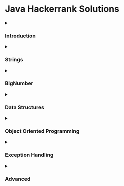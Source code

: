 # Java Hackerrank Solutions

<details><summary><h3>Introduction</h3></summary>
    
- [x] [Welcome to Java!](https://github.com/Kevin-Lago/java-hackerrank-solutions/tree/main/src/java/introduction/welcome_to_java)
- [x] [Java Stdin and Stdout I](https://github.com/Kevin-Lago/java-hackerrank-solutions/tree/main/src/java/introduction/java_stdin_and_stdout_i)
- [x] [Java If-Else](https://github.com/Kevin-Lago/java-hackerrank-solutions/tree/main/src/java/introduction/java_if_else)
- [x] [Java Stdin and Stdout II](https://github.com/Kevin-Lago/java-hackerrank-solutions/tree/main/src/java/introduction/java_stdin_and_stdout_ii)
- [x] [Java Output Formatting](https://github.com/Kevin-Lago/java-hackerrank-solutions/tree/main/src/java/introduction/java_output_formatting)
- [x] [Java Loops I](https://github.com/Kevin-Lago/java-hackerrank-solutions/tree/main/src/java/introduction/java_loops_i)
- [x] [Java Loops II](https://github.com/Kevin-Lago/java-hackerrank-solutions/tree/main/src/java/introduction/java_loops_ii)
- [x] [Java Datatypes](https://github.com/Kevin-Lago/java-hackerrank-solutions/tree/main/src/java/introduction/java_datatypes)
- [x] [Java End-Of-File](https://github.com/Kevin-Lago/java-hackerrank-solutions/tree/main/src/java/introduction/java_end_of_file)
- [x] [Java Static Initializer Block](https://github.com/Kevin-Lago/java-hackerrank-solutions/tree/main/src/java/introduction/java_static_initializer_block)
- [x] [Java Int to String](https://github.com/Kevin-Lago/java-hackerrank-solutions/tree/main/src/java/introduction/java_int_to_string)
- [x] [Java Date and Time](https://github.com/Kevin-Lago/java-hackerrank-solutions/tree/main/src/java/introduction/java_date_and_time)
- [x] [Java Currency Formatter](https://github.com/Kevin-Lago/java-hackerrank-solutions/tree/main/src/java/introduction/java_currency_formatter)
</details>

<details><summary><h3>Strings</h3></summary>

- [x] [Java Strings Introduction](https://github.com/Kevin-Lago/java-hackerrank-solutions/tree/main/src/java/strings/java_strings_introduction)
- [x] [Java Substring](https://github.com/Kevin-Lago/java-hackerrank-solutions/tree/main/src/java/strings/java_substring)
- [x] [Java Substring Comparisons](https://github.com/Kevin-Lago/java-hackerrank-solutions/tree/main/src/java/strings/java_substring_comparisons)
- [x] [Java String Reverse](https://github.com/Kevin-Lago/java-hackerrank-solutions/tree/main/src/java/strings/java_string_reverse)
- [x] [Java Anagrams](https://github.com/Kevin-Lago/java-hackerrank-solutions/tree/main/src/java/strings/java_anagrams)
- [x] [Java String Tokens](https://github.com/Kevin-Lago/java-hackerrank-solutions/tree/main/src/java/strings/java_string_tokens)
- [x] [Pattern Syntax checker](https://github.com/Kevin-Lago/java-hackerrank-solutions/tree/main/src/java/strings/pattern_syntax_checker)
- [x] [Java Regex](https://github.com/Kevin-Lago/java-hackerrank-solutions/tree/main/src/java/strings/java_regex)
- [x] [Java Regex 2 - Duplicate Words](https://github.com/Kevin-Lago/java-hackerrank-solutions/tree/main/src/java/strings/java_regex_2_duplicate_words)
- [x] [Valid Username Regular Expression](https://github.com/Kevin-Lago/java-hackerrank-solutions/tree/main/src/java/strings/valid_username_regular_expression)
- [ ] [Tag Content Extractor](https://github.com/Kevin-Lago/java-hackerrank-solutions/tree/main/src/java/strings/tag_content_extractor)
</details>

<details><summary><h3>BigNumber</h3></summary>

- [x] [Java BigDecimal](https://github.com/Kevin-Lago/java-hackerrank-solutions/tree/main/src/java/bignumber/java_bigdecimal)
- [x] [Java Primality Test](https://github.com/Kevin-Lago/java-hackerrank-solutions/tree/main/src/java/bignumber/java_primality_test)
- [x] [Java BigInteger](https://github.com/Kevin-Lago/java-hackerrank-solutions/tree/main/src/java/bignumber/java_biginteger)
</details>

<details><summary><h3>Data Structures</h3></summary>
    
- [x] [Java 1D Array](https://github.com/Kevin-Lago/java-hackerrank-solutions/tree/main/src/java/data_structures/java_1d_array)
- [ ] [Java 2D Array](https://github.com/Kevin-Lago/java-hackerrank-solutions/tree/main/src/java/data_structures/java_2d_array)
- [ ] [Java Subarray](https://github.com/Kevin-Lago/java-hackerrank-solutions/tree/main/src/java/data_structures/java_subarray)
- [ ] [Java Arraylist](https://github.com/Kevin-Lago/java-hackerrank-solutions/tree/main/src/java/data_structures/java_arraylist)
- [ ] [Java 1D Array (Part 2)](https://github.com/Kevin-Lago/java-hackerrank-solutions/tree/main/src/java/data_structures/java_1d_array_part_2)
- [x] [Java List](https://github.com/Kevin-Lago/java-hackerrank-solutions/tree/main/src/java/data_structures/java_list)
- [ ] [Java Map](https://github.com/Kevin-Lago/java-hackerrank-solutions/tree/main/src/java/data_structures/java_map)
- [ ] [Java Stack](https://github.com/Kevin-Lago/java-hackerrank-solutions/tree/main/src/java/data_structures/java_stack)
- [ ] [Java Hashset](https://github.com/Kevin-Lago/java-hackerrank-solutions/tree/main/src/java/data_structures/java_hashset)
- [x] [Java Generics](https://github.com/Kevin-Lago/java-hackerrank-solutions/tree/main/src/java/data_structures/java_generics)
- [ ] [Java Comparator](https://github.com/Kevin-Lago/java-hackerrank-solutions/tree/main/src/java/data_structures/java_comparator)
- [ ] [Java Sort](https://github.com/Kevin-Lago/java-hackerrank-solutions/tree/main/src/java/data_structures/java_sort)
- [ ] [Java Dequeue](https://github.com/Kevin-Lago/java-hackerrank-solutions/tree/main/src/java/data_structures/java_dequeue)
- [ ] [Java BitSet](https://github.com/Kevin-Lago/java-hackerrank-solutions/tree/main/src/java/data_structures/java_bitset)
- [ ] [Java Priority Queue](https://github.com/Kevin-Lago/java-hackerrank-solutions/tree/main/src/java/data_structures/java_priority_queue)
</details>

<details><summary><h3>Object Oriented Programming</h3></summary>
    
- [x] [Java Inheritance I](https://github.com/Kevin-Lago/java-hackerrank-solutions/tree/main/src/java/object_oriented_programming/java_inheritance_i)
- [x] [Java Inheritance II](https://github.com/Kevin-Lago/java-hackerrank-solutions/tree/main/src/java/object_oriented_programming/java_inheritance_ii)
- [x] [Java Abstract Class](https://github.com/Kevin-Lago/java-hackerrank-solutions/tree/main/src/java/object_oriented_programming/java_abstract_class)
- [x] [Java Interface](https://github.com/Kevin-Lago/java-hackerrank-solutions/tree/main/src/java/object_oriented_programming/java_interface)
- [x] [Java Method Overriding](https://github.com/Kevin-Lago/java-hackerrank-solutions/tree/main/src/java/object_oriented_programming/java_method_overriding)
- [x] [Java Method Overriding 2 (Super keyword)](https://github.com/Kevin-Lago/java-hackerrank-solutions/tree/main/src/java/object_oriented_programming/java_method_overriding_2_super_keyword)
- [x] [Java Instanceof keyword](https://github.com/Kevin-Lago/java-hackerrank-solutions/tree/main/src/java/object_oriented_programming/java_instanceof_keyword)
- [x] [Java Iterator](https://github.com/Kevin-Lago/java-hackerrank-solutions/tree/main/src/java/object_oriented_programming/java_iterator)
</details>

<details><summary><h3>Exception Handling</h3></summary>
    
- [x] [Java Exception Handling (Try-catch)](https://github.com/Kevin-Lago/java-hackerrank-solutions/tree/main/src/java/exception_handling/java_exception_handling_try_catch)
- [x] [Java Exception Handling](https://github.com/Kevin-Lago/java-hackerrank-solutions/tree/main/src/java/exception_handling/java_exception_handling)
</details>

<details><summary><h3>Advanced</h3></summary>
    
- [x] [Java Varargs - Simple Addition](https://github.com/Kevin-Lago/java-hackerrank-solutions/tree/main/src/java/advanced/java_varargs_simple_addition)
- [x] [Java Reflection - Attributes](https://github.com/Kevin-Lago/java-hackerrank-solutions/tree/main/src/java/advanced/java_reflection_attributes)
- [x] [Can You Access?](https://github.com/Kevin-Lago/java-hackerrank-solutions/tree/main/src/java/advanced/can_you_access)
- [x] [Prime Checker](https://github.com/Kevin-Lago/java-hackerrank-solutions/tree/main/src/java/advanced/prime_checker)
- [x] [Java Factory Pattern](https://github.com/Kevin-Lago/java-hackerrank-solutions/tree/main/src/java/advanced/java_factor_pattern)
- [x] [Java Singleton Pattern](https://github.com/Kevin-Lago/java-hackerrank-solutions/tree/main/src/java/advanced/java_singleton_pattern)
- [ ] [Java Visitor Pattern](https://github.com/Kevin-Lago/java-hackerrank-solutions/tree/main/src/java/advanced/java_visitor_pattern)
- [x] [Java Annotations](https://github.com/Kevin-Lago/java-hackerrank-solutions/tree/main/src/java/advanced/java_annotations)
- [x] [Covariant Return Types](https://github.com/Kevin-Lago/java-hackerrank-solutions/tree/main/src/java/advanced/covariant_return_types)
- [ ] [Java Lambda Expressions](https://github.com/Kevin-Lago/java-hackerrank-solutions/tree/main/src/java/advanced/java_lambda_expressions)
- [x] [Java MD5](https://github.com/Kevin-Lago/java-hackerrank-solutions/tree/main/src/java/advanced/java_md5)
- [x] [Java SHA-256](https://github.com/Kevin-Lago/java-hackerrank-solutions/tree/main/src/java/advanced/java_sha_256)
</details>
